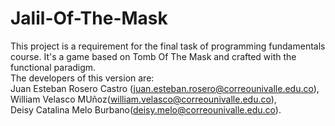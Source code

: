 # Jalil-Of-The-Mask

This project is a requirement for the final task of programming fundamentals course. 
It's a game based on Tomb Of The Mask and crafted with the functional paradigm.
<br>
The developers of this version are: 
<br>
Juan Esteban Rosero Castro (juan.esteban.rosero@correounivalle.edu.co),
<br>
William Velasco MUñoz(william.velasco@correounivalle.edu.co),
<br>
Deisy Catalina Melo Burbano(deisy.melo@correounivalle.edu.co).


